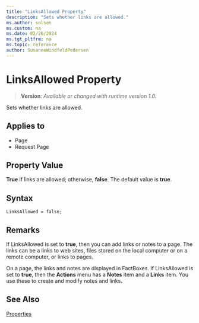 ```yaml
---
title: "LinksAllowed Property"
description: "Sets whether links are allowed."
ms.author: solsen
ms.custom: na
ms.date: 02/26/2024
ms.tgt_pltfrm: na
ms.topic: reference
author: SusanneWindfeldPedersen
---
```

[//]: # (START>DO_NOT_EDIT)
[//]: # (IMPORTANT:Do not edit any of the content between here and the END>DO_NOT_EDIT.)
[//]: # (Any modifications should be made in the .xml files in the ModernDev repo.)
# LinksAllowed Property
> **Version**: _Available or changed with runtime version 1.0._

Sets whether links are allowed.

## Applies to
-   Page
-   Request Page

[//]: # (IMPORTANT: END>DO_NOT_EDIT)

## Property Value

**True** if links are allowed; otherwise, **false**. The default value is **true**.  

## Syntax

```AL
LinksAllowed = false;
```  

## Remarks

If LinksAllowed is set to **true**, then you can add links or notes to a page. The links can be a links to web sites, files stored on the local computer or on a remote computer, or links to pages.  
  
On a page, the links and notes are displayed in FactBoxes. If LinksAllowed is set to **true**, then the **Actions** menu has a **Notes** item and a **Links** item. You use these to create and modify notes and links.  
  
## See Also

[Properties](devenv-properties.md)